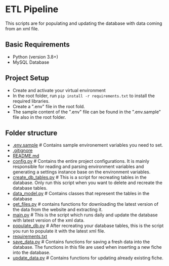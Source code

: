 # ETL Pipeline

This scripts are for populating and updating the database with data coming from an xml file.

## Basic Requirements

- Python (version 3.8+)
- MySQL Database

## Project Setup

- Create and activate your virtual environment
- In the root folder, run `pip install -r requirements.txt` to install the required libraries.
- Create a ".env" file in the root fold.
- The sample content of the ".env" file can be found in the ".env.sample" file also in the root folder.

## Folder structure

- [.env.sample](./final/.env.sample) # Contains sample environement variables you need to set.
- [.gitignore](./final/.gitignore)
- [README.md](./final/README.md)
- [config.py](./final/config.py) # Contains the entire project configurations. It is mainly responsible for reading and parsing environment variables and generating a settings instance base on the environment variables.
- [create_db_tables.py](./final/create_db_tables.py) # This is a script for recreating tables in the database. Only run this script when you want to delete and recreate the database tables.
- [data_model.py](./final/data_model.py) # Contains classes that represent the tables in the database
- [get_files.py](./final/get_files.py) # contains functions for downloading the latest version of the data from the website and extracting it.
- [main.py](./final/main.py) # This is the script which runs daily and update the database with latest version of the xml data.
- [populate_db.py](./final/populate_db.py) # After recreating your database tables, this is the script you run to populate it with the latest xml file.
- [requirements.txt](./final/requirements.txt)
- [save_data.py](./final/save_data.py) # Contains functions for saving a fresh data into the database. The functions in this file are used when inserting a new fiche into the database.
- [update_data.py](./final/update_data.py) # Contains functions for updating already existing fiche.
